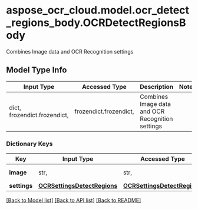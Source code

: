 # aspose_ocr_cloud.model.ocr_detect_regions_body.OCRDetectRegionsBody

Combines Image data and OCR Recognition settings

## Model Type Info
Input Type | Accessed Type | Description | Notes
------------ | ------------- | ------------- | -------------
dict, frozendict.frozendict,  | frozendict.frozendict,  | Combines Image data and OCR Recognition settings | 

### Dictionary Keys
Key | Input Type | Accessed Type | Description | Notes
------------ | ------------- | ------------- | ------------- | -------------
**image** | str,  | str,  | Gets or Sets Image | 
**settings** | [**OCRSettingsDetectRegions**](OCRSettingsDetectRegions.md) | [**OCRSettingsDetectRegions**](OCRSettingsDetectRegions.md) |  | 

[[Back to Model list]](../../README.md#documentation-for-models) [[Back to API list]](../../README.md#documentation-for-api-endpoints) [[Back to README]](../../README.md)


